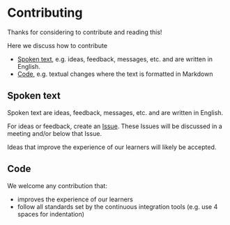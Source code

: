 # Contributing

Thanks for considering to contribute and reading this!

Here we discuss how to contribute

- [Spoken text](#spoken-text), e.g. ideas, feedback, messages, etc.
  and are written in English.
- [Code](#code), e.g. textual changes where the text is formatted in Markdown

## Spoken text

Spoken text are ideas, feedback, messages, etc. and are written in English.

For ideas or feedback, create an
[Issue](https://github.com/UPPMAX/naiss_file_transfer_course/issues).
These Issues will be discussed in a meeting and/or below that Issue.

Ideas that improve the experience of our learners
will likely be accepted.

## Code

We welcome any contribution that:

- improves the experience of our learners
- follow all standards set by the continuous integration tools
  (e.g. use 4 spaces for indentation)
